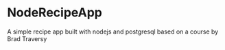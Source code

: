 # NodeRecipeApp
A simple recipe app built with nodejs and postgresql based on a course by Brad Traversy
